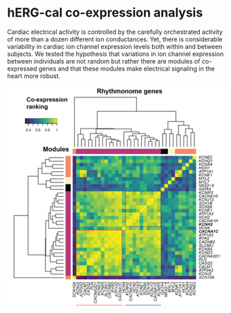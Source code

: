 # hERG-cal co-expression analysis
Cardiac electrical activity is controlled by the carefully orchestrated activity of more than a dozen different ion conductances. Yet, there is considerable variability in cardiac ion channel expression levels both within and between subjects. We tested the hypothesis that variations in ion channel expression between individuals are not random but rather there are modules of co-expressed genes and that these modules make electrical signaling in the heart more robust.


![coexp](figs/coexp.png "coexp")

